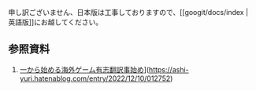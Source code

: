 申し訳ございません、日本版は工事しておりますので、[[googit/docs/index  | 英語版]]にお越してください。

## 参照資料
1. [一から始める海外ゲーム有志翻訳事始め](https://ashi-yuri.hatenablog.com/entry/2022/12/10/012752)](https://ashi-yuri.hatenablog.com/entry/2022/12/10/012752)
